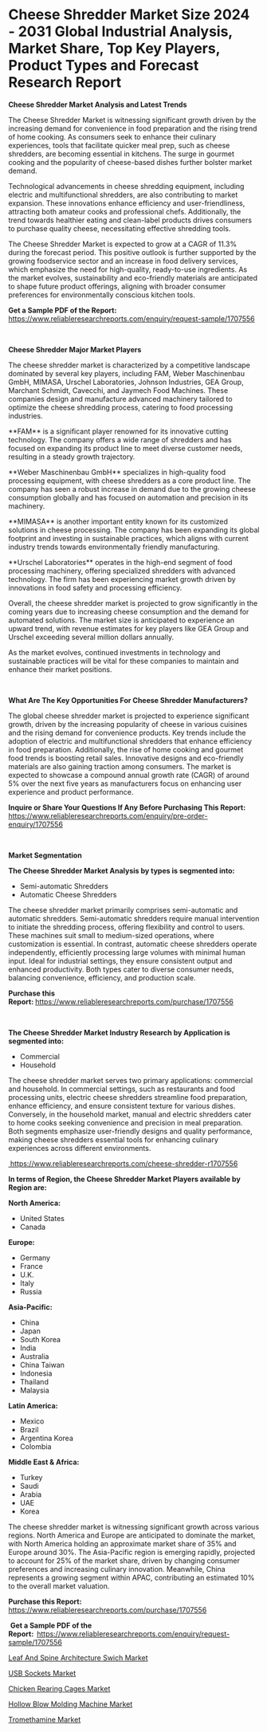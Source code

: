 <p><h1>Cheese Shredder Market Size 2024 - 2031 Global Industrial Analysis, Market Share, Top Key Players, Product Types and Forecast Research Report</h1></p><p><strong>Cheese Shredder Market Analysis and Latest Trends</strong></p>
<p><p>The Cheese Shredder Market is witnessing significant growth driven by the increasing demand for convenience in food preparation and the rising trend of home cooking. As consumers seek to enhance their culinary experiences, tools that facilitate quicker meal prep, such as cheese shredders, are becoming essential in kitchens. The surge in gourmet cooking and the popularity of cheese-based dishes further bolster market demand.</p><p>Technological advancements in cheese shredding equipment, including electric and multifunctional shredders, are also contributing to market expansion. These innovations enhance efficiency and user-friendliness, attracting both amateur cooks and professional chefs. Additionally, the trend towards healthier eating and clean-label products drives consumers to purchase quality cheese, necessitating effective shredding tools.</p><p>The Cheese Shredder Market is expected to grow at a CAGR of 11.3% during the forecast period. This positive outlook is further supported by the growing foodservice sector and an increase in food delivery services, which emphasize the need for high-quality, ready-to-use ingredients. As the market evolves, sustainability and eco-friendly materials are anticipated to shape future product offerings, aligning with broader consumer preferences for environmentally conscious kitchen tools.</p></p>
<p><strong>Get a Sample PDF of the Report:&nbsp;</strong> <a href="https://www.reliableresearchreports.com/enquiry/request-sample/1707556?utm_campaign=12&utm_medium=2&utm_source=Github&utm_content=ia&utm_term=13102024&utm_id=cheese-shredder">https://www.reliableresearchreports.com/enquiry/request-sample/1707556</a></p>
<p>&nbsp;</p>
<p><strong>Cheese Shredder Major Market Players</strong></p>
<p><p>The cheese shredder market is characterized by a competitive landscape dominated by several key players, including FAM, Weber Maschinenbau GmbH, MIMASA, Urschel Laboratories, Johnson Industries, GEA Group, Marchant Schmidt, Cavecchi, and Jaymech Food Machines. These companies design and manufacture advanced machinery tailored to optimize the cheese shredding process, catering to food processing industries.</p><p>**FAM** is a significant player renowned for its innovative cutting technology. The company offers a wide range of shredders and has focused on expanding its product line to meet diverse customer needs, resulting in a steady growth trajectory. </p><p>**Weber Maschinenbau GmbH** specializes in high-quality food processing equipment, with cheese shredders as a core product line. The company has seen a robust increase in demand due to the growing cheese consumption globally and has focused on automation and precision in its machinery.</p><p>**MIMASA** is another important entity known for its customized solutions in cheese processing. The company has been expanding its global footprint and investing in sustainable practices, which aligns with current industry trends towards environmentally friendly manufacturing.</p><p>**Urschel Laboratories** operates in the high-end segment of food processing machinery, offering specialized shredders with advanced technology. The firm has been experiencing market growth driven by innovations in food safety and processing efficiency.</p><p>Overall, the cheese shredder market is projected to grow significantly in the coming years due to increasing cheese consumption and the demand for automated solutions. The market size is anticipated to experience an upward trend, with revenue estimates for key players like GEA Group and Urschel exceeding several million dollars annually.</p><p>As the market evolves, continued investments in technology and sustainable practices will be vital for these companies to maintain and enhance their market positions.</p></p>
<p>&nbsp;</p>
<p><strong>What Are The Key Opportunities For Cheese Shredder Manufacturers?</strong></p>
<p><p>The global cheese shredder market is projected to experience significant growth, driven by the increasing popularity of cheese in various cuisines and the rising demand for convenience products. Key trends include the adoption of electric and multifunctional shredders that enhance efficiency in food preparation. Additionally, the rise of home cooking and gourmet food trends is boosting retail sales. Innovative designs and eco-friendly materials are also gaining traction among consumers. The market is expected to showcase a compound annual growth rate (CAGR) of around 5% over the next five years as manufacturers focus on enhancing user experience and product performance.</p></p>
<p><strong>Inquire or Share Your Questions If Any Before Purchasing This Report:</strong> <a href="https://www.reliableresearchreports.com/enquiry/pre-order-enquiry/1707556?utm_campaign=12&utm_medium=2&utm_source=Github&utm_content=ia&utm_term=13102024&utm_id=cheese-shredder">https://www.reliableresearchreports.com/enquiry/pre-order-enquiry/1707556</a></p>
<p>&nbsp;</p>
<p><strong>Market Segmentation</strong></p>
<p><strong>The Cheese Shredder Market Analysis by types is segmented into:</strong></p>
<p><ul><li>Semi-automatic Shredders</li><li>Automatic Cheese Shredders</li></ul></p>
<p><p>The cheese shredder market primarily comprises semi-automatic and automatic shredders. Semi-automatic shredders require manual intervention to initiate the shredding process, offering flexibility and control to users. These machines suit small to medium-sized operations, where customization is essential. In contrast, automatic cheese shredders operate independently, efficiently processing large volumes with minimal human input. Ideal for industrial settings, they ensure consistent output and enhanced productivity. Both types cater to diverse consumer needs, balancing convenience, efficiency, and production scale.</p></p>
<p><strong>Purchase this Report:&nbsp;</strong><a href="https://www.reliableresearchreports.com/purchase/1707556?utm_campaign=12&utm_medium=2&utm_source=Github&utm_content=ia&utm_term=13102024&utm_id=cheese-shredder">https://www.reliableresearchreports.com/purchase/1707556</a></p>
<p>&nbsp;</p>
<p><strong>The Cheese Shredder Market Industry Research by Application is segmented into:</strong></p>
<p><ul><li>Commercial</li><li>Household</li></ul></p>
<p><p>The cheese shredder market serves two primary applications: commercial and household. In commercial settings, such as restaurants and food processing units, electric cheese shredders streamline food preparation, enhance efficiency, and ensure consistent texture for various dishes. Conversely, in the household market, manual and electric shredders cater to home cooks seeking convenience and precision in meal preparation. Both segments emphasize user-friendly designs and quality performance, making cheese shredders essential tools for enhancing culinary experiences across different environments.</p></p>
<p><a href="https://www.reliableresearchreports.com/cheese-shredder-r1707556?utm_campaign=12&utm_medium=2&utm_source=Github&utm_content=ia&utm_term=13102024&utm_id=cheese-shredder">&nbsp;https://www.reliableresearchreports.com/cheese-shredder-r1707556</a></p>
<p><strong>In terms of Region, the Cheese Shredder Market Players available by Region are:</strong></p>
<p>
    <p> <strong> North America: </strong>
        <ul>
            <li>United States</li>
            <li>Canada</li>
        </ul>
        </p> 
    <p> <strong> Europe: </strong>
        <ul>
            <li>Germany</li>
            <li>France</li>
            <li>U.K.</li>
            <li>Italy</li>
            <li>Russia</li>
        </ul>
        </p> 
    <p> <strong> Asia-Pacific: </strong>
        <ul>
            <li>China</li>
            <li>Japan</li>
            <li>South Korea</li>
            <li>India</li>
            <li>Australia</li>
            <li>China Taiwan</li>
            <li>Indonesia</li>
            <li>Thailand</li>
            <li>Malaysia</li>
        </ul>
        </p> 
    <p> <strong> Latin America: </strong>
        <ul>
            <li>Mexico</li>
            <li>Brazil</li>
            <li>Argentina Korea</li>
            <li>Colombia</li>
        </ul>
        </p> 
    <p> <strong> Middle East & Africa: </strong>
        <ul>
            <li>Turkey</li>
            <li>Saudi</li>
            <li>Arabia</li>
            <li>UAE</li>
            <li>Korea</li>
        </ul>
    </p>
    </p>
<p><p>The cheese shredder market is witnessing significant growth across various regions. North America and Europe are anticipated to dominate the market, with North America holding an approximate market share of 35% and Europe around 30%. The Asia-Pacific region is emerging rapidly, projected to account for 25% of the market share, driven by changing consumer preferences and increasing culinary innovation. Meanwhile, China represents a growing segment within APAC, contributing an estimated 10% to the overall market valuation.</p></p>
<p><strong>Purchase this Report: </strong><a href="https://www.reliableresearchreports.com/purchase/1707556?utm_campaign=12&utm_medium=2&utm_source=Github&utm_content=ia&utm_term=13102024&utm_id=cheese-shredder">https://www.reliableresearchreports.com/purchase/1707556</a></p>
<p>&nbsp;<strong>Get a Sample PDF of the Report:&nbsp;&nbsp;</strong><a href="https://www.reliableresearchreports.com/enquiry/request-sample/1707556?utm_campaign=12&utm_medium=2&utm_source=Github&utm_content=ia&utm_term=13102024&utm_id=cheese-shredder">https://www.reliableresearchreports.com/enquiry/request-sample/1707556</a></p>
<p><strong></strong></p>
<p><p><a href="https://www.linkedin.com/pulse/leaf-spine-architecture-swich-market-global-regional-analysis-50rgf?utm_campaign=12&utm_medium=2&utm_source=Github&utm_content=ia&utm_term=13102024&utm_id=cheese-shredder">Leaf And Spine Architecture Swich Market</a></p><p><a href="https://www.linkedin.com/pulse/global-usb-sockets-market-exploring-share-trends-future-growth-letxf?utm_campaign=12&utm_medium=2&utm_source=Github&utm_content=ia&utm_term=13102024&utm_id=cheese-shredder">USB Sockets Market</a></p><p><a href="https://github.com/AbbasMahmud554/Market-Research-Report-List-1/blob/main/chicken-rearing-cages-market.md?utm_campaign=12&utm_medium=2&utm_source=Github&utm_content=ia&utm_term=13102024&utm_id=cheese-shredder">Chicken Rearing Cages Market</a></p><p><a href="https://issuu.com/reportprime-2/docs/hollow-blow-molding-machine-market-_2d8228db6cd96a?utm_campaign=12&utm_medium=2&utm_source=Github&utm_content=ia&utm_term=13102024&utm_id=cheese-shredder">Hollow Blow Molding Machine Market</a></p><p><a href="https://github.com/JakirUddin511/Market-Research-Report-List-1/blob/main/tromethamine-market.md?utm_campaign=12&utm_medium=2&utm_source=Github&utm_content=ia&utm_term=13102024&utm_id=cheese-shredder">Tromethamine Market</a></p></p>